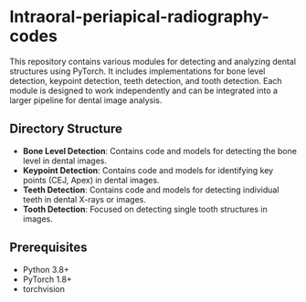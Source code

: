 # Intraoral-periapical-radiography-codes

This repository contains various modules for detecting and analyzing dental structures using PyTorch. It includes implementations for bone level detection, keypoint detection, teeth detection, and tooth detection. Each module is designed to work independently and can be integrated into a larger pipeline for dental image analysis.

## Directory Structure

- **Bone Level Detection**: Contains code and models for detecting the bone level in dental images.
- **Keypoint Detection**: Contains code and models for identifying key points (CEJ, Apex) in dental images.
- **Teeth Detection**: Contains code and models for detecting individual teeth in dental X-rays or images.
- **Tooth Detection**: Focused on detecting single tooth structures in images.

## Prerequisites

- Python 3.8+
- PyTorch 1.8+
- torchvision
